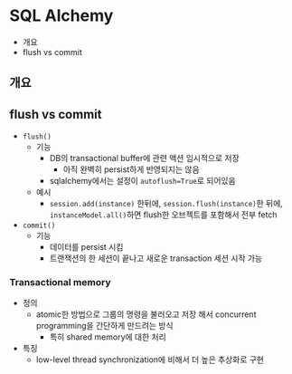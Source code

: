 # SQL Alchemy

- 개요
- flush vs commit

## 개요

## flush vs commit

- `flush()`
  - 기능
    - DB의 transactional buffer에 관련 액션 임시적으로 저장
      - 아직 완벽히 persist하게 반영되지는 않음
    - sqlalchemy에서는 설정이 `autoflush=True`로 되어있음
  - 예시
    - `session.add(instance)` 한뒤에, `session.flush(instance)`한 뒤에, `instanceModel.all()`하면 flush한 오브젝트를 포함해서 전부 fetch
- `commit()`
  - 기능
    - 데이터를 persist 시킴
    - 트랜잭션의 한 세션이 끝나고 새로운 transaction 세션 시작 가능

### Transactional memory

- 정의
  - atomic한 방법으로 그룹의 명령을 불러오고 저장 해서 concurrent programming을 간단하게 만드려는 방식
    - 특히 shared memory에 대한 처리
- 특징
  - low-level thread synchronization에 비해서 더 높은 추상화로 구현
